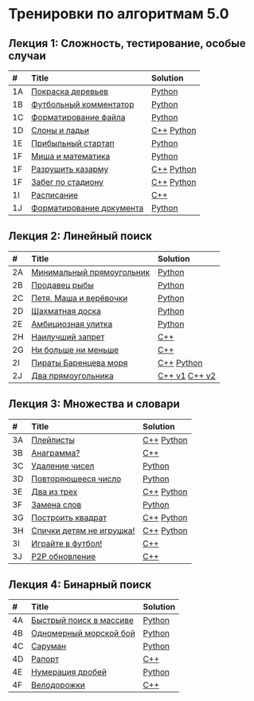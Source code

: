 # Тренировки по алгоритмам 5.0
## Лекция 1: Сложность, тестирование, особые случаи
| # | Title | Solution |
| :--- | :--- | :--- |
| 1A | <a href="https://contest.yandex.ru/contest/59539/problems/A/">Покраска деревьев</a> | <a href="/training-5.0/5-1a.py">Python</a> |
| 1B | <a href="https://contest.yandex.ru/contest/59539/problems/B/">Футбольный комментатор</a> | <a href="/training-5.0/5-1b.py">Python</a> |
| 1C | <a href="https://contest.yandex.ru/contest/59539/problems/C/">Форматирование файла</a> | <a href="/training-5.0/5-1c.py">Python</a> |
| 1D | <a href="https://contest.yandex.ru/contest/59539/problems/D/">Слоны и ладьи</a> | <a href="/training-5.0/5-1d.cpp">C++</a> <a href="/training-5.0/5-1d.py">Python</a> |
| 1E | <a href="https://contest.yandex.ru/contest/59539/problems/E/">Прибыльный стартап</a> | <a href="/training-5.0/5-1e.py">Python</a> |
| 1F | <a href="https://contest.yandex.ru/contest/59539/problems/F/">Миша и математика</a> | <a href="/training-5.0/5-1f.py">Python</a> |
| 1F | <a href="https://contest.yandex.ru/contest/59539/problems/G/">Разрушить казарму</a> | <a href="/training-5.0/5-1g.cpp">C++</a> <a href="/training-5.0/5-1g.py">Python</a> |
| 1F | <a href="https://contest.yandex.ru/contest/59539/problems/H/">Забег по стадиону</a> | <a href="/training-5.0/5-1h.cpp">C++</a> <a href="/training-5.0/5-1h.py">Python</a> |
| 1I | <a href="https://contest.yandex.ru/contest/59539/problems/I/">Расписание</a> | <a href="/training-5.0/5-1i.cpp">C++</a> |
| 1J | <a href="https://contest.yandex.ru/contest/59539/problems/J/">Форматирование документа</a> | <a href="/training-5.0/5-1j.py">Python</a> |

## Лекция 2: Линейный поиск
| # | Title | Solution |
| :--- | :--- | :--- |
| 2A | <a href="https://contest.yandex.ru/contest/59540/problems/A/">Минимальный прямоугольник</a> | <a href="/training-5.0/5-2a.py">Python</a> |
| 2B | <a href="https://contest.yandex.ru/contest/59540/problems/B/">Продавец рыбы</a> | <a href="/training-5.0/5-2b.py">Python</a> |
| 2C | <a href="https://contest.yandex.ru/contest/59540/problems/C/">Петя, Маша и верёвочки</a> | <a href="/training-5.0/5-2c.py">Python</a> |
| 2D | <a href="https://contest.yandex.ru/contest/59540/problems/D/">Шахматная доска</a> | <a href="/training-5.0/5-2d.py">Python</a> |
| 2E | <a href="https://contest.yandex.ru/contest/59540/problems/E/">Амбициозная улитка</a> | <a href="/training-5.0/5-2e.py">Python</a> |
| 2H | <a href="https://contest.yandex.ru/contest/59540/problems/H/">Наилучший запрет</a> | <a href="/training-5.0/5-2h.cpp">C++</a> |
| 2G | <a href="https://contest.yandex.ru/contest/59540/problems/G/">Ни больше ни меньше</a> | <a href="/training-5.0/5-2g.cpp">C++</a> |
| 2I | <a href="https://contest.yandex.ru/contest/59540/problems/I/">Пираты Баренцева моря</a> | <a href="/training-5.0/5-2i.cpp">C++</a> <a href="/training-5.0/5-2i.py">Python</a> |
| 2J | <a href="https://contest.yandex.ru/contest/59540/problems/J/">Два прямоугольника</a> | <a href="/training-5.0/5-2j-v1.cpp">C++ v1</a> <a href="/training-5.0/5-2j-v2.cpp">C++ v2</a> |

## Лекция 3: Множества и словари
| # | Title | Solution |
| :--- | :--- | :--- |
| 3A | <a href="https://contest.yandex.ru/contest/59541/problems/A/">Плейлисты</a> | <a href="/training-5.0/5-3a.cpp">C++</a> <a href="/training-5.0/5-3a.py">Python</a> |
| 3B | <a href="https://contest.yandex.ru/contest/59541/problems/B/">Анаграмма?</a> | <a href="/training-5.0/5-3b.cpp">C++</a>|
| 3C | <a href="https://contest.yandex.ru/contest/59541/problems/C/">Удаление чисел</a> | <a href="/training-5.0/5-3c.py">Python</a>|
| 3D | <a href="https://contest.yandex.ru/contest/59541/problems/D/">Повторяющееся число</a> | <a href="/training-5.0/5-3d.py">Python</a>|
| 3E | <a href="https://contest.yandex.ru/contest/59541/problems/E/">Два из трех</a> | <a href="/training-5.0/5-3e.cpp">C++</a> <a href="/training-5.0/5-3e.py">Python</a>|
| 3F | <a href="https://contest.yandex.ru/contest/59541/problems/F/">Замена слов</a> | <a href="/training-5.0/5-3f.py">Python</a>|
| 3G | <a href="https://contest.yandex.ru/contest/59541/problems/G/">Построить квадрат</a> | <a href="/training-5.0/5-3g.cpp">C++</a> <a href="/training-5.0/5-3g.py">Python</a>|
| 3H | <a href="https://contest.yandex.ru/contest/59541/problems/H/">Спички детям не игрушка!</a> | <a href="/training-5.0/5-3h.cpp">C++</a> <a href="/training-5.0/5-3h.py">Python</a>|
| 3I | <a href="https://contest.yandex.ru/contest/59541/problems/I/">Играйте в футбол!</a> | <a href="/training-5.0/5-3i.cpp">C++</a>|
| 3J | <a href="https://contest.yandex.ru/contest/59541/problems/J/">P2P обновление</a> | <a href="/training-5.0/5-3j.cpp">C++</a>|

## Лекция 4: Бинарный поиск
| # | Title | Solution |
| :--- | :--- | :--- |
| 4A | <a href="https://contest.yandex.ru/contest/59542/problems/A/">Быстрый поиск в массиве</a> | <a href="/training-5.0/5-4a.py">Python</a> |
| 4B | <a href="https://contest.yandex.ru/contest/59542/problems/B/">Одномерный морской бой</a> | <a href="/training-5.0/5-4b.py">Python</a> |
| 4C | <a href="https://contest.yandex.ru/contest/59542/problems/C/">Саруман</a> | <a href="/training-5.0/5-4c.py">Python</a> |
| 4D | <a href="https://contest.yandex.ru/contest/59542/problems/D/">Рапорт</a> | <a href="/training-5.0/5-4d.cpp">C++</a> |
| 4E | <a href="https://contest.yandex.ru/contest/59542/problems/E/">Нумерация дробей</a> | <a href="/training-5.0/5-4e.py">Python</a> |
| 4F | <a href="https://contest.yandex.ru/contest/59542/problems/F/">Велодорожки</a> | <a href="/training-5.0/5-4f.cpp">C++</a> |
